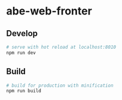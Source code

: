 # abe-web-fronter

## Develop

``` bash
# serve with hot reload at localhost:8010
npm run dev
```

## Build

``` bash
# build for production with minification
npm run build
```
